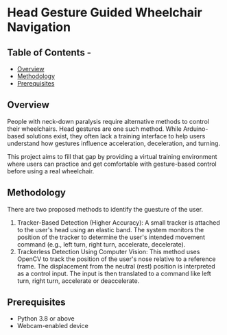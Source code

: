 # Head Gesture Guided Wheelchair Navigation
## Table of Contents -
- [Overview](#overview)
- [Methodology](#methodology)
- [Prerequisites](#prerequisites)

## Overview
People with neck-down paralysis require alternative methods to control their wheelchairs. Head gestures are one such method. While Arduino-based solutions exist, they often lack a training interface to help users understand how gestures influence acceleration, deceleration, and turning.

This project aims to fill that gap by providing a virtual training environment where users can practice and get comfortable with gesture-based control before using a real wheelchair.

## Methodology
There are two proposed methods to identify the guesture of the user.
1) Tracker-Based Detection (Higher Accuracy):
A small tracker is attached to the user's head using an elastic band. The system monitors the position of the tracker to determine the user's intended movement command (e.g., left turn, right turn, accelerate, decelerate).
3) Trackerless Detection Using Computer Vision:
This method uses OpenCV to track the position of the user's nose relative to a reference frame. The displacement from the neutral (rest) position is interpreted as a control input.
The input is then translated to a command like left turn, right turn, accelerate or deaccelerate.

## Prerequisites
- Python 3.8 or above
- Webcam-enabled device
